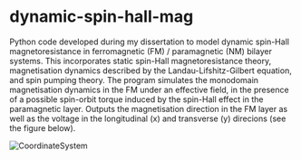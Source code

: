 # dynamic-spin-hall-mag
Python code developed during my dissertation to model dynamic spin-Hall magnetoresistance in ferromagnetic (FM) / paramagnetic (NM)  bilayer systems. This incorporates static spin-Hall magnetoresistance theory, magnetisation dynamics described by the Landau-Lifshitz-Gilbert equation, and spin pumping theory. The program simulates the monodomain magnetisation dynamics in the FM under an effective field, in the presence of a possible spin-orbit torque induced by the spin-Hall effect in the paramagnetic layer. Outputs the magnetisation direction in the FM layer as well as the voltage in the longitudinal (x) and transverse (y) direcions (see the figure below).

![CoordinateSystem](https://user-images.githubusercontent.com/83707172/117149037-bb1bad00-adae-11eb-9045-5ce51f2dd3b2.png)

